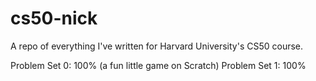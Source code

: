 # cs50-nick
A repo of everything I've written for Harvard University's CS50 course.

Problem Set 0: 100% (a fun little game on Scratch)
Problem Set 1: 100%
